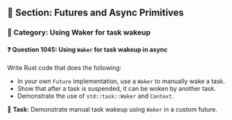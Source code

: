 ## 📘 Section: Futures and Async Primitives
### 🔹 Category: Using Waker for task wakeup
#### ❓ Question 1045: Using `Waker` for task wakeup in async

Write Rust code that does the following:

- In your own `Future` implementation, use a `Waker` to manually wake a task.
- Show that after a task is suspended, it can be woken by another task.
- Demonstrate the use of `std::task::Waker` and `Context`.

🔧 **Task:** Demonstrate manual task wakeup using `Waker` in a custom future.
